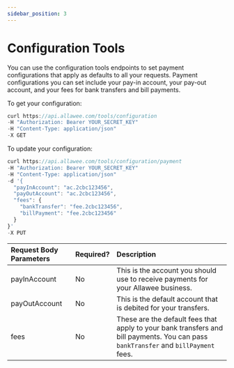 ```yaml
---
sidebar_position: 3
---
```


# Configuration Tools

You can use the configuration tools endpoints to set payment configurations that apply as defaults to all your requests. Payment configurations you can set include your pay-in account, your pay-out account, and your fees for bank transfers and bill payments.

To get your configuration:

```js title="Sample Request"
curl https://api.allawee.com/tools/configuration
-H "Authorization: Bearer YOUR_SECRET_KEY"
-H "Content-Type: application/json"
-X GET
```

To update your configuration:

```js title="Sample Request"
curl https://api.allawee.com/tools/configuration/payment
-H "Authorization: Bearer YOUR_SECRET_KEY"
-H "Content-Type: application/json"
-d '{
  "payInAccount": "ac.2cbc123456",
  "payOutAccount": "ac.2cbc123456",
  "fees": {
    "bankTransfer": "fee.2cbc123456",
    "billPayment": "fee.2cbc123456"
  }
}'
-X PUT
```

| Request Body Parameters | Required? | Description |
| :---- | :---- | :---- |
| payInAccount | No | This is the account you should use to receive payments for your Allawee business. |
| payOutAccount | No | This is the default account that is debited for your transfers. |
| fees | No | These are the default fees that apply to your bank transfers and bill payments. You can pass `bankTransfer` and `billPayment` fees. |